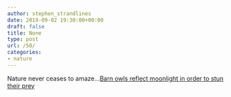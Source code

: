 ```yaml
---
author: stephen_strandlines
date: 2019-09-02 19:30:00+00:00
draft: false
title: None
type: post
url: /50/
categories:
- nature
---
```





Nature never ceases to amaze…[Barn owls reflect moonlight in order to stun their prey](http://theconversation.com/barn-owls-reflect-moonlight-in-order-to-stun-their-prey-122796)



